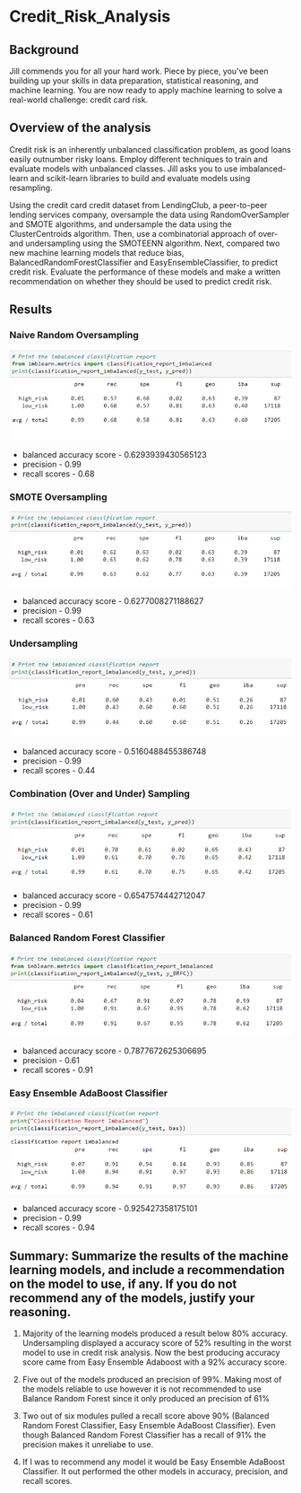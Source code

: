# Credit_Risk_Analysis
## Background
Jill commends you for all your hard work. Piece by piece, you’ve been building up your skills in data preparation, statistical reasoning, and machine learning. You are now ready to apply machine learning to solve a real-world challenge: credit card risk.

## Overview of the analysis
Credit risk is an inherently unbalanced classification problem, as good loans easily outnumber risky loans. Employ different techniques to train and evaluate models with unbalanced classes. Jill asks you to use imbalanced-learn and scikit-learn libraries to build and evaluate models using resampling.

Using the credit card credit dataset from LendingClub, a peer-to-peer lending services company, oversample the data using RandomOverSampler and SMOTE algorithms, and undersample the data using the ClusterCentroids algorithm. Then, use a combinatorial approach of over- and undersampling using the SMOTEENN algorithm. Next, compared two new machine learning models that reduce bias, BalancedRandomForestClassifier and EasyEnsembleClassifier, to predict credit risk. Evaluate the performance of these models and make a written recommendation on whether they should be used to predict credit risk.

## Results

### Naive Random Oversampling
![](Images/Naive%20Random%20Oversampling.png)

* balanced accuracy score - 0.6293939430565123
* precision - 0.99
* recall scores - 0.68

### SMOTE Oversampling
![](Images/SMOTE%20Oversampling.png)

* balanced accuracy score - 0.6277008271188627
* precision - 0.99
* recall scores - 0.63

### Undersampling
![](Images/Undersampling.png)

* balanced accuracy score - 0.5160488455386748
* precision - 0.99
* recall scores - 0.44

### Combination (Over and Under) Sampling
![](Images/Combination%20(Over%20and%20Under)%20Sampling.png)

* balanced accuracy score - 0.6547574442712047
* precision - 0.99
* recall scores - 0.61

### Balanced Random Forest Classifier
![](Images/Balanced%20Random%20Forest%20Classifier.png)

* balanced accuracy score - 0.7877672625306695
* precision - 0.61
* recall scores - 0.91

### Easy Ensemble AdaBoost Classifier
![](Images/Easy%20Ensemble%20AdaBoost%20Classifier.png)

* balanced accuracy score - 0.925427358175101
* precision - 0.99
* recall scores - 0.94

## Summary: Summarize the results of the machine learning models, and include a recommendation on the model to use, if any. If you do not recommend any of the models, justify your reasoning.
1. Majority of the learning models produced a result below 80% accuracy. Undersampling displayed a accuracy score of 52% resulting in the worst model to use in credit risk analysis. Now the best producing accuracy score came from Easy Ensemble Adaboost with a 92% accuracy score. 

2. Five out of the  models produced an precision of 99%. Making most of the models reliable to use however it is not recommended to use Balance Random Forest since it only produced an precision of 61%

3. Two out of six modules pulled a recall score above 90% (Balanced Random Forest Classifier, Easy Ensemble AdaBoost Classifier). Even though Balanced Random Forest Classifier has a recall of 91% the precision makes it unreliabe to use. 

4. If I was to recommend any model it would be Easy Ensemble AdaBoost Classifier. It out performed the other models in accuracy, precision, and recall scores.  